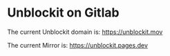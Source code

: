 # Unblockit on Gitlab

The current Unblockit domain is: https://unblockit.mov

The current Mirror is: https://unblockit.pages.dev
